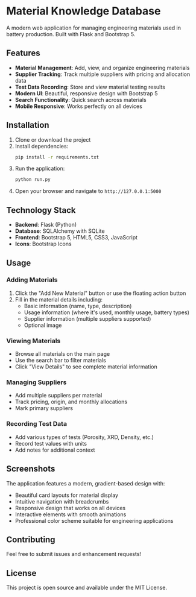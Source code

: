# Material Knowledge Database

A modern web application for managing engineering materials used in battery production. Built with Flask and Bootstrap 5.

## Features

- **Material Management**: Add, view, and organize engineering materials
- **Supplier Tracking**: Track multiple suppliers with pricing and allocation data
- **Test Data Recording**: Store and view material testing results
- **Modern UI**: Beautiful, responsive design with Bootstrap 5
- **Search Functionality**: Quick search across materials
- **Mobile Responsive**: Works perfectly on all devices

## Installation

1. Clone or download the project
2. Install dependencies:
   ```bash
   pip install -r requirements.txt
   ```
3. Run the application:
   ```bash
   python run.py
   ```
4. Open your browser and navigate to `http://127.0.0.1:5000`

## Technology Stack

- **Backend**: Flask (Python)
- **Database**: SQLAlchemy with SQLite
- **Frontend**: Bootstrap 5, HTML5, CSS3, JavaScript
- **Icons**: Bootstrap Icons

## Usage

### Adding Materials
1. Click the "Add New Material" button or use the floating action button
2. Fill in the material details including:
   - Basic information (name, type, description)
   - Usage information (where it's used, monthly usage, battery types)
   - Supplier information (multiple suppliers supported)
   - Optional image

### Viewing Materials
- Browse all materials on the main page
- Use the search bar to filter materials
- Click "View Details" to see complete material information

### Managing Suppliers
- Add multiple suppliers per material
- Track pricing, origin, and monthly allocations
- Mark primary suppliers

### Recording Test Data
- Add various types of tests (Porosity, XRD, Density, etc.)
- Record test values with units
- Add notes for additional context

## Screenshots

The application features a modern, gradient-based design with:
- Beautiful card layouts for material display
- Intuitive navigation with breadcrumbs
- Responsive design that works on all devices
- Interactive elements with smooth animations
- Professional color scheme suitable for engineering applications

## Contributing

Feel free to submit issues and enhancement requests!

## License

This project is open source and available under the MIT License.
